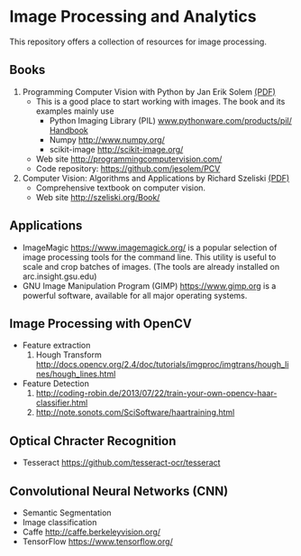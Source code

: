 # Image Processing and Analytics

This repository offers a collection of resources for image processing.

## Books
1. Programming Computer Vision with Python by Jan Erik Solem [(PDF)](http://programmingcomputervision.com/downloads/ProgrammingComputerVision_CCdraft.pdf)
    - This is a good place to start working with images. The book and its examples mainly use
        - Python Imaging Library (PIL) www.pythonware.com/products/pil/ [Handbook](http://effbot.org/imagingbook/pil-index.htm)
        - Numpy http://www.numpy.org/
        - scikit-image http://scikit-image.org/
    - Web site http://programmingcomputervision.com/
    - Code repository: https://github.com/jesolem/PCV
1. Computer Vision: Algorithms and Applications by Richard Szeliski [(PDF)](http://szeliski.org/Book/drafts/SzeliskiBook_20100903_draft.pdf)
     - Comprehensive textbook on computer vision.
     - Web site http://szeliski.org/Book/
     
## Applications
- ImageMagic https://www.imagemagick.org/ is a popular selection of image processing tools for the command line. This utility is useful to scale and crop batches of images. (The tools are already installed on arc.insight.gsu.edu)
- GNU Image Manipulation Program (GIMP) https://www.gimp.org is a powerful software, available for all major operating systems.

## Image Processing with OpenCV
- Feature extraction
    1. Hough Transform http://docs.opencv.org/2.4/doc/tutorials/imgproc/imgtrans/hough_lines/hough_lines.html
- Feature Detection
    1. http://coding-robin.de/2013/07/22/train-your-own-opencv-haar-classifier.html
    1. http://note.sonots.com/SciSoftware/haartraining.html

## Optical Chracter Recognition
- Tesseract https://github.com/tesseract-ocr/tesseract

## Convolutional Neural Networks (CNN)
- Semantic Segmentation
- Image classification
- Caffe http://caffe.berkeleyvision.org/
- TensorFlow https://www.tensorflow.org/
